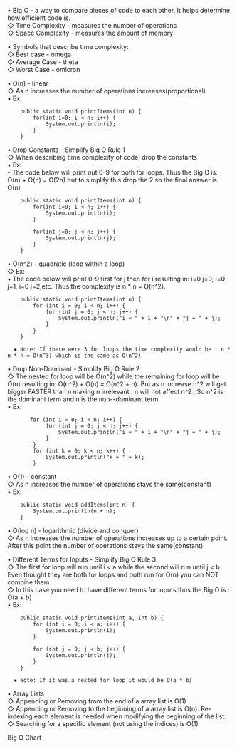 • Big O - a way to compare pieces of code to each other. It helps determine how efficient code is.  
   ◇ Time Complexity - measures the number of operations  
   ◇ Space Complexity - measures the amount of memory

• Symbols that describe time complexity:  
   ◇ Best case - omega  
   ◇ Average Case - theta  
   ◇ Worst Case - omicron  

• O(n) - linear  
   ◇ As n increases the number of operations increases(proportional)  
      ▪ Ex:  
~~~~~~~~~~~~~~~~~~~~~~~~~~~~~~~~~
    public static void printItems(int n) {
        for(int i=0; i < n; i++) {
            System.out.println(i);
        }
    }
~~~~~~~~~~~~~~~~~~~~~~~~~~~~~~~~~  


• Drop Constants - Simplify Big O Rule 1  
   ◇ When describing time complexity of code, drop the constants  
      ▪ Ex:  
         - The code below will print out 0-9 for both for loops. Thus the Big O is: O(n) + O(n) = O(2n) but to simplify this drop the 2 so the final answer is O(n)
~~~~~~~~~~~~~~~~~~~~~~~~~~~~~~~~~
    public static void printItems(int n) {
        for(int i=0; i < n; i++) {
            System.out.println(i);
        }
        
        for(int j=0; j < n; j++) {
            System.out.println(j);
        }
    }
~~~~~~~~~~~~~~~~~~~~~~~~~~~~~~~~~



• O(n^2) - quadratic (loop within a loop)  
   ◇ Ex:  
      ▪ The code below will print 0-9 first for j then for i resulting in: i=0 j=0, i=0 j=1, i=0 j=2,etc. Thus the complexity is n * n = O(n^2).
~~~~~~~~~~~~~~~~~~~~~~~~~~~~~~~~~
    public static void printItems(int n) {
        for (int i = 0; i < n; i++) {
            for (int j = 0; j < n; j++) {
                System.out.println("i = " + i + "\n" + "j = " + j);
            }
        }
    }
~~~~~~~~~~~~~~~~~~~~~~~~~~~~~~~~~

      ▪ Note: If there were 3 for loops the time complexity would be : n * n * n = O(n^3) which is the same as O(n^2)



• Drop Non-Dominant - Simplify Big O Rule 2  
   ◇ The nested for loop will be O(n^2) while the remaining for loop will be O(n) resulting in:  O(n^2) + O(n) = O(n^2 + n). But as n increase n^2 will get bigger FASTER than n making n irrelevant . n will not affect n^2 . So n^2 is the dominant term and n is the non--dominant term  
      ▪ Ex:
~~~~~~~~~~~~~~~~~~~~~~~~~~~~~~~~~
       for (int i = 0; i < n; i++) {
            for (int j = 0; j < n; j++) {
                System.out.println("i = " + i + "\n" + "j = " + j);
            }
        }
        for (int k = 0; k < n; k++) {
            System.out.println("k = " + k);
        }
~~~~~~~~~~~~~~~~~~~~~~~~~~~~~~~~~


• O(1) - constant  
   ◇ As n increases the number of operations stays the same(constant)  
      ▪ Ex:  
~~~~~~~~~~~~~~~~~~~~~~~~~~~~~~~~~
    public static void addItems(int n) {
        System.out.println(n + n);
    }
~~~~~~~~~~~~~~~~~~~~~~~~~~~~~~~~~


• O(log n) - logarithmic (divide and conquer)  
   ◇ As n increases the number of operations increases up to a certain point. After this point the number of operations stays the same(constant)  

• Different Terms for Inputs - Simplify Big O Rule 3  
   ◇ The first for loop will run until i < a while the second will run until j < b. Even thought they are both for loops and both run for O(n) you can NOT combine them.  
   ◇ In this case you need to have different terms for inputs thus the Big O is : O(a + b)  
      ▪ Ex:  
~~~~~~~~~~~~~~~~~~~~~~~~~~~~~~~~~
    public static void printItems(int a, int b) {
        for (int i = 0; i < a; i++) {
            System.out.println(i);
        }

        for (int j = 0; j < b; j++) {
            System.out.println(j);
        }
    }
~~~~~~~~~~~~~~~~~~~~~~~~~~~~~~~~~

      ▪ Note: If it was a nested for loop it would be O(a * b)


• Array Lists  
   ◇ Appending or Removing from the end of a array list is O(1)  
   ◇ Appending or Removing to the beginning of a array list is O(n). Re-indexing each element is needed when modifying the beginning of the list.  
   ◇ Searching for a specific element (not using the indices) is O(1)  

Big O Chart



